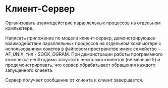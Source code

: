 # Клиент-Сервер 

Организовать взаимодействие параллельных процессов на отдельном компьютере.

Написать приложение по модели клиент-сервер, демонстрирующее взаимодействие параллельных процессов на отдельном компьютере с использованием сокетов в файловом пространстве имен: семейство - AF_UNIX, тип - SOCK_DGRAM. При демонстрации работы программного комплекса необходимо запустить несколько клиентов (не меньше 5) и продемонстрировать, что сервер обрабатывает обращения каждого запущенного клиента.

Сервер получает сообщение от клиента и клиент завершается.
